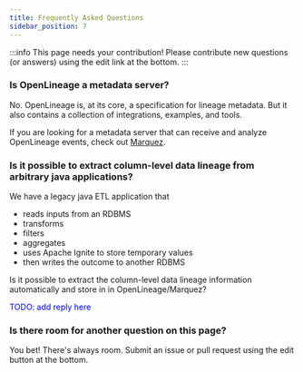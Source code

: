 ```yaml
---
title: Frequently Asked Questions
sidebar_position: 7
---
```


:::info
This page needs your contribution! Please contribute new questions (or answers) using the edit link at the bottom.
:::

### Is OpenLineage a metadata server?

No. OpenLineage is, at its core, a specification for lineage metadata. But it also contains a collection of integrations, examples, and tools.

If you are looking for a metadata server that can receive and analyze OpenLineage events, check out [Marquez](https://marquezproject.ai).

### Is it possible to extract column-level data lineage from arbitrary java applications?

We have a legacy java ETL application that
* reads inputs from an RDBMS
* transforms
* filters
* aggregates
* uses Apache Ignite to store temporary values
* then writes the outcome to another RDBMS

Is it possible to extract the column-level data lineage information automatically and store in in OpenLineage/Marquez?

<span style="color:blue">TODO: add reply here</span>

### Is there room for another question on this page?

You bet! There's always room. Submit an issue or pull request using the edit button at the bottom.

